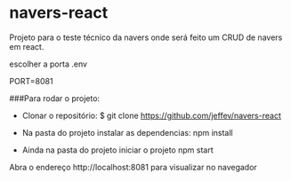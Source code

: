 # navers-react

Projeto para o teste técnico da navers onde será feito um CRUD de navers em react.

escolher a porta
.env

PORT=8081

###Para rodar o projeto:
- Clonar o repositório:
$ git clone https://github.com/jeffev/navers-react

- Na pasta do projeto instalar as dependencias:
npm install
- Ainda na pasta do projeto iniciar o projeto
npm start

Abra o endereço http://localhost:8081 para visualizar no navegador
